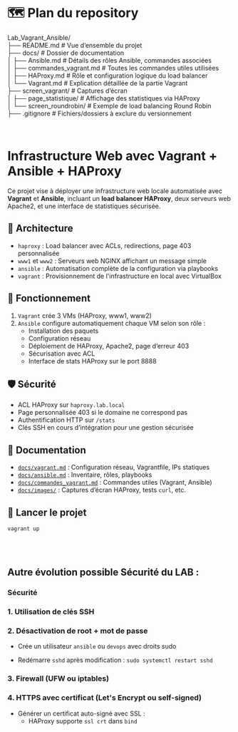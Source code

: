 # 🗺️ Plan du repository

Lab_Vagrant_Ansible/  
├── README.md               # Vue d’ensemble du projet    
├── docs/                   # Dossier de documentation  
│   ├── Ansible.md          # Détails des rôles Ansible, commandes associées  
│   ├── commandes_vagrant.md     # Toutes les commandes utiles utilisées  
│   ├── HAProxy.md          # Rôle et configuration logique du load balancer  
│   └── Vagrant.md          # Explication détaillée de la partie Vagrant  
├── screen_vagrant/         # Captures d’écran  
│   ├── page_statistique/   # Affichage des statistiques via HAProxy  
│   └── screen_roundrobin/  # Exemple de load balancing Round Robin  
├── .gitignore              # Fichiers/dossiers à exclure du versionnement  


<br> 

# Infrastructure Web avec Vagrant + Ansible + HAProxy

Ce projet vise à déployer une infrastructure web locale automatisée avec **Vagrant** et **Ansible**, incluant un **load balancer HAProxy**, deux serveurs web Apache2, et une interface de statistiques sécurisée.

## 🧱 Architecture

- `haproxy` : Load balancer avec ACLs, redirections, page 403 personnalisée
- `www1` et `www2` : Serveurs web NGINX affichant un message simple
- `ansible` : Automatisation complète de la configuration via playbooks
- `vagrant` : Provisionnement de l'infrastructure en local avec VirtualBox

## 🔁 Fonctionnement

1. `Vagrant` crée 3 VMs (HAProxy, www1, www2)
2. `Ansible` configure automatiquement chaque VM selon son rôle :
   - Installation des paquets
   - Configuration réseau
   - Déploiement de HAProxy, Apache2, page d’erreur 403
   - Sécurisation avec ACL
   - Interface de stats HAProxy sur le port 8888

## 🛡️ Sécurité

- ACL HAProxy sur `haproxy.lab.local`
- Page personnalisée 403 si le domaine ne correspond pas
- Authentification HTTP sur `/stats`
- Clés SSH en cours d’intégration pour une gestion sécurisée

## 📁 Documentation

- [`docs/vagrant.md`](./docs/vagrant.md) : Configuration réseau, Vagrantfile, IPs statiques
- [`docs/ansible.md`](./docs/ansible.md) : Inventaire, rôles, playbooks
- [`docs/commandes_vagrant.md`](./docs/commandes_vagrant.md) : Commandes utiles (Vagrant, Ansible)
- [`docs/images/`](./docs/images/) : Captures d’écran HAProxy, tests `curl`, etc.

## 🚀 Lancer le projet

```bash
vagrant up
```
<br>
<br>

## Autre évolution possible Sécurité du LAB : 

### **Sécurité**
### 1. **Utilisation de clés SSH**
### 2. **Désactivation de root + mot de passe**

- Crée un utilisateur `ansible` ou `devops` avec droits sudo
    
- Redémarre `sshd` après modification : `sudo systemctl restart sshd`

### 3. **Firewall (UFW ou iptables)**
### 4. **HTTPS avec certificat (Let's Encrypt ou self-signed)**

- Générer un certificat auto-signé avec SSL :
    - HAProxy supporte `ssl crt` dans `bind`
